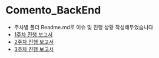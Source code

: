 # Comento_BackEnd

- 주차별 폴더 Readme.md로 이슈 및 진행 상황 작성해두었습니다
- [1주차 진행 보고서](https://github.com/Yerim1ee/Comento_BackEnd/tree/main/1%EC%A3%BC%EC%B0%A8%20%EA%B3%BC%EC%A0%9C)
- [2주차 진행 보고서](https://github.com/Yerim1ee/Comento_BackEnd/tree/main/2%EC%A3%BC%EC%B0%A8%20%EA%B3%BC%EC%A0%9C)
- [3주차 진행 보고서](https://github.com/Yerim1ee/Comento_BackEnd/blob/main/3%EC%A3%BC%EC%B0%A8%20%EA%B3%BC%EC%A0%9C/readme.md)
